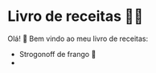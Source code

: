 # Livro de receitas :man_cook:

Olá! :wave:
Bem vindo ao meu livro de receitas:

- Strogonoff de frango :chicken:
-
